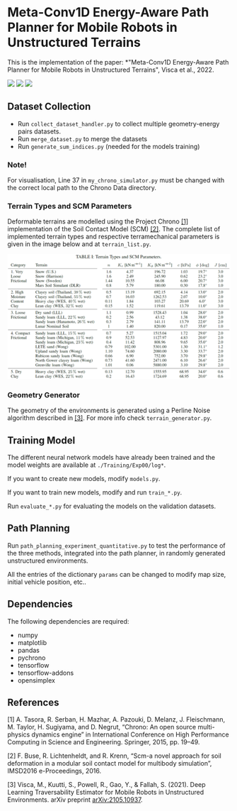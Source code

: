 # Meta-Conv1D Energy-Aware Path Planner for Mobile Robots in Unstructured Terrains
This is the implementation of the paper: *"Meta-Conv1D Energy-Aware Path Planner for Mobile Robots in Unstructured Terrains", Visca et al., 2022.

<img src="https://github.com/picchius94/META-UGV/blob/main/Images/transition.gif" width="270"> <img src="https://github.com/picchius94/META-UGV/blob/main/Images/transition2.gif" width="270"> <img src="https://github.com/picchius94/META-UGV/blob/main/Images/transition3.gif" width="270">

## Dataset Collection
- Run `collect_dataset_handler.py` to collect multiple geometry-energy pairs datasets.
- Run `merge_dataset.py` to merge the datasets
- Run `generate_sum_indices.py` (needed for the models training)

### Note!
For visualisation, Line 37 in `my_chrono_simulator.py` must be changed with the correct local path to the Chrono Data directory.

### Terrain Types and SCM Parameters
Deformable terrains are modelled using the Project Chrono [[1]](#1) implementation of the Soil Contact Model (SCM) [[2]](#2). The complete list of implemented terrain types and respective terramechanical parameters is given in the image below and at `terrain_list.py`.

<p align="center">
<img src="https://github.com/picchius94/META-UGV/blob/main/Images/terrain_types.png" width="700">
</p>

### Geometry Generator
The geometry of the environments is generated using a Perline Noise algorithm described in [[3]](#3).
For more info check `terrain_generator.py`.

## Training Model
The different neural network models have already been trained and the model weights are available at `./Training/Exp00/log*`.

If you want to create new models, modify `models.py`.

If you want to train new models, modify and run `train_*.py`.

Run `evaluate_*.py` for evaluating the models on the validation datasets.

## Path Planning
Run `path_planning_experiment_quantitative.py` to test the performance of the three methods, integrated into the path planner, in randomly generated unstructured environments.

All the entries of the dictionary `params` can be changed to modify map size, initial vehicle position, etc..


## Dependencies
The following dependencies are required:
- numpy
- matplotlib
- pandas
- pychrono
- tensorflow
- tensorflow-addons
- opensimplex




## References
<a id="1">[1]</a> 
A. Tasora, R. Serban, H. Mazhar, A. Pazouki, D. Melanz, J. Fleischmann, M. Taylor, H. Sugiyama, and D. Negrut, “Chrono: An open source multi-physics dynamics engine” in International Conference on High Performance Computing in Science and Engineering. Springer, 2015, pp. 19–49.

<a id="2">[2]</a>
F. Buse, R. Lichtenheldt, and R. Krenn, “Scm-a novel approach for soil deformation in a modular soil contact model for multibody simulation”, IMSD2016 e-Proceedings, 2016.

<a id="3">[3]</a>
Visca, M., Kuutti, S., Powell, R., Gao, Y., & Fallah, S. (2021). Deep Learning Traversability Estimator for Mobile Robots in Unstructured Environments. arXiv preprint [arXiv:2105.10937](https://arxiv.org/abs/2105.10937).

